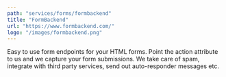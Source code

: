 ```yaml
---
path: "services/forms/formbackend"
title: "FormBackend"
url: "https://www.formbackend.com/"
logo: "/images/formbackend.png"
---
```


Easy to use form endpoints for your HTML forms. Point the action attribute to us and we capture your form submissions. We take care of spam, integrate with third party services, send out auto-responder messages etc.
